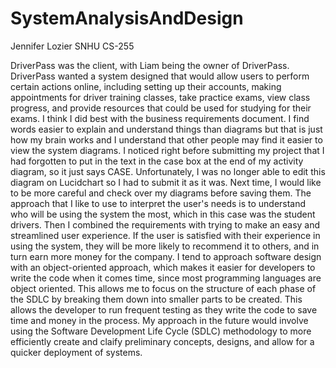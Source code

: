 # SystemAnalysisAndDesign
Jennifer Lozier SNHU CS-255

DriverPass was the client, with Liam being the owner of DriverPass.  DriverPass wanted a system designed that would allow users to perform certain actions online, including setting up their accounts, making appointments for driver training classes, take practice exams, view class progress, and provide resources that could be used for studying for their exams.
I think I did best with the business requirements document.  I find words easier to explain and understand things than diagrams but that is just how my brain works and I understand that other people may find it easier to view the system diagrams.  I noticed right before submitting my project that I had forgotten to put in the text in the case box at the end of my activity diagram, so it just says CASE.  Unfortunately, I was no longer able to edit this diagram on Lucidchart so I had to submit it as it was.  Next time, I would like to be more careful and check over my diagrams before saving them.
The approach that I like to use to interpret the user's needs is to understand who will be using the system the most, which in this case was the student drivers.  Then I combined the requirements with trying to make an easy and streamlined user experience.  If the user is satisfied with their experience in using the system, they will be more likely to recommend it to others, and in turn earn more money for the company.
I tend to approach software design with an object-oriented approach, which makes it easier for developers to write the code when it comes time, since most programming languages are object oriented.  This allows me to focus on the structure of each phase of the SDLC by breaking them down into smaller parts to be created.  This allows the developer to run frequent testing as they write the code to save time and money in the process.
My approach in the future would involve using the Software Development Life Cycle (SDLC) methodology to more efficiently create and claify preliminary concepts, designs, and allow for a quicker deployment of systems.
